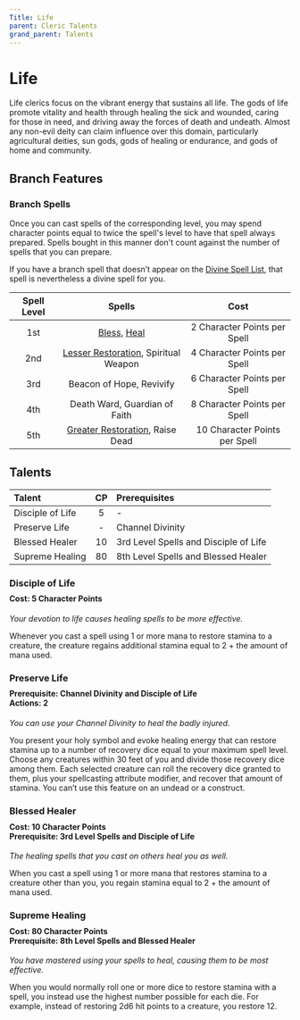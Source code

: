 ```yaml
---
Title: Life
parent: Cleric Talents
grand_parent: Talents
---
```

 
# Life
Life clerics focus on the vibrant energy that sustains all life. The gods of life promote vitality and health through healing the sick and wounded, caring for those in need, and driving away the forces of death and undeath. Almost any non-evil deity can claim influence over this domain, particularly agricultural deities, sun gods, gods of healing or endurance, and gods of home and community.

## Branch Features
 
### Branch Spells
Once you can cast spells of the corresponding level, you may spend character points equal to twice the spell's level to have that spell always prepared. Spells bought in this manner don't count against the number of spells that you can prepare.
 
If you have a branch spell that doesn’t appear on the [Divine Spell List](https://stormchaserroleplaying.com/stormchaserRPG/Spells/Lists/Divine/), that spell is nevertheless a divine spell for you.
 
| Spell Level | Spells | Cost |
|:-----------:|:------:|:----:|
| 1st | [Bless](https://stormchaserroleplaying.com/stormchaserRPG/Spells/1/Charms/#bless), [Heal](https://stormchaserroleplaying.com/stormchaserRPG/Spells/1/Restoration/#heal) | 2 Character Points per Spell |
| 2nd | [Lesser Restoration](https://stormchaserroleplaying.com/stormchaserRPG/Spells/2/Restoration/#lesser-restoration), Spiritual Weapon | 4 Character Points per Spell |
| 3rd | Beacon of Hope, Revivify | 6 Character Points per Spell |
| 4th | Death Ward, Guardian of Faith | 8 Character Points per Spell |
| 5th | [Greater Restoration](https://stormchaserroleplaying.com/stormchaserRPG/Spells/5/Restoration/#greater-restoration), Raise Dead | 10 Character Points per Spell |

## Talents
 
| Talent | CP | Prerequisites |
|:-------|:--:|:--------------|
| Disciple of Life | 5  | - |
| Preserve Life    | -  | Channel Divinity |
| Blessed Healer   | 10 | 3rd Level Spells and Disciple of Life |  
| Supreme Healing  | 80 | 8th Level Spells and Blessed Healer |  

### Disciple of Life
 
<div style="margin-top:-10px;"></div>
 
#### **Cost:** 5 Character Points
*Your devotion to life causes healing spells to be more effective.* 

Whenever you cast a spell using 1 or more mana to restore stamina to a creature, the creature regains additional stamina equal to 2 + the amount of mana used.

### Preserve Life

<div style="margin-top:-10px;"></div>
 
#### **Prerequisite:** Channel Divinity and Disciple of Life<br>**Actions:** 2
*You can use your Channel Divinity to heal the badly injured.* 

You present your holy symbol and evoke healing energy that can restore stamina up to a number of recovery dice equal to your maximum spell level. Choose any creatures within 30 feet of you and divide those recovery dice among them. Each selected creature can roll the recovery dice granted to them, plus your spellcasting attribute modifier, and recover that amount of stamina. You can’t use this feature on an undead or a construct.

### Blessed Healer
 
<div style="margin-top:-10px;"></div>
 
#### **Cost:** 10 Character Points<br>**Prerequisite:** 3rd Level Spells and Disciple of Life
*The healing spells that you cast on others heal you as well.* 

When you cast a spell using 1 or more mana that restores stamina to a creature other than you, you regain stamina equal to 2 + the amount of mana used.

### Supreme Healing
 
<div style="margin-top:-10px;"></div>
 
#### **Cost:** 80 Character Points<br>**Prerequisite:** 8th Level Spells and Blessed Healer
*You have mastered using your spells to heal, causing them to be most effective.* 

When you would normally roll one or more dice to restore stamina with a spell, you instead use the highest number possible for each die. For example, instead of restoring 2d6 hit points to a creature, you restore 12.
